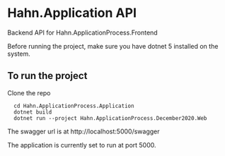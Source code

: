 # Hahn.Application API
Backend API for Hahn.ApplicationProcess.Frontend 

Before running the project, make sure you have dotnet 5 installed on the system.

## To run the project
Clone the repo

```
  cd Hahn.ApplicationProcess.Application
  dotnet build
  dotnet run --project Hahn.ApplicationProcess.December2020.Web
```

The swagger url is at http://localhost:5000/swagger

The application is currently set to run at port 5000. 

